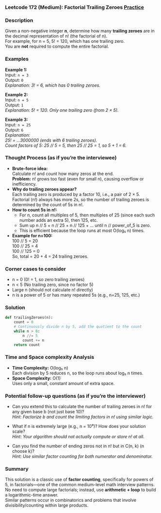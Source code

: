 ### Leetcode 172 (Medium): Factorial Trailing Zeroes [Practice](https://leetcode.com/problems/factorial-trailing-zeroes)

### Description  
Given a non-negative integer **n**, determine how many **trailing zeroes** are in the decimal representation of n! (the factorial of n).  
For example, for n = 5, 5! = 120, which has one trailing zero.  
You are **not** required to compute the entire factorial.

### Examples  

**Example 1:**  
Input: `n = 3`  
Output: `0`  
*Explanation: 3! = 6, which has 0 trailing zeroes.*

**Example 2:**  
Input: `n = 5`  
Output: `1`  
*Explanation: 5! = 120. Only one trailing zero (from 2 × 5).*

**Example 3:**  
Input: `n = 25`  
Output: `6`  
*Explanation:  
25! = ...3000000 (ends with 6 trailing zeroes).  
Count factors of 5: 25 // 5 = 5, then 25 // 25 = 1, so 5 + 1 = 6.*

### Thought Process (as if you’re the interviewee)  
- **Brute-force idea:**  
  Calculate n! and count how many zeros at the end.  
  **Problem:** n! grows too fast (even for small n), causing overflow or inefficiency.
- **Why do trailing zeroes appear?**  
  Each trailing zero is produced by a factor 10, i.e., a pair of 2 × 5.  
  Factorial (n!) always has more 2s, so the number of trailing zeroes is determined by the count of 5s in n!.
- **How to count 5s in n!:**  
  - For n, count all multiples of 5, then multiples of 25 (since each such number adds an extra 5), then 125, etc.
  - Sum up n // 5 + n // 25 + n // 125 + ... until n // power_of_5 is zero.
  - This is efficient because the loop runs at most O(log₅ n) times.
- **Example for n=100:**  
  100 // 5 = 20  
  100 // 25 = 4  
  100 // 125 = 0  
  So, total = 20 + 4 = 24 trailing zeroes.

### Corner cases to consider  
- n = 0 (0! = 1, so zero trailing zeroes)
- n < 5 (No trailing zero, since no factor 5)
- Large n (should not calculate n! directly)
- n is a power of 5 or has many repeated 5s (e.g., n=25, 125, etc.)

### Solution

```python
def trailingZeroes(n):
    count = 0
    # Continuously divide n by 5, add the quotient to the count
    while n > 0:
        n //= 5
        count += n
    return count
```

### Time and Space complexity Analysis  

- **Time Complexity:** O(log₅ n)  
  Each division by 5 reduces n, so the loop runs about log₅ n times.
- **Space Complexity:** O(1)  
  Uses only a small, constant amount of extra space.

### Potential follow-up questions (as if you’re the interviewer)  

- Can you extend this to calculate the number of trailing zeroes in n! for any given base b (not just base 10)?  
  *Hint: Factorize b and count the limiting factors in n! using similar logic.*

- What if n is extremely large (e.g., n = 10⁹)? How does your solution scale?  
  *Hint: Your algorithm should not actually compute or store n! at all.*

- Can you find the number of ending zeros not in n! but in C(n, k) (n choose k)?  
  *Hint: Use similar factor counting for both numerator and denominator.*

### Summary
This solution is a classic use of **factor counting**, specifically for powers of 5, in factorials—one of the common medium-level math interview patterns.  
No need to compute large factorials; instead, use **arithmetic + loop** to build a logarithmic-time answer.  
Similar patterns occur in combinatorics and problems that involve divisibility/counting within large products.